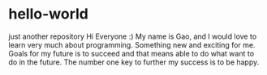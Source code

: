 # hello-world
just another repository
Hi Everyone :)
My name is Gao, and I would love to learn very much about programming. Something new and exciting for me.
Goals for my future is to succeed and that means able to do what want to do in the future.
The number one key to further my success is to be happy.
